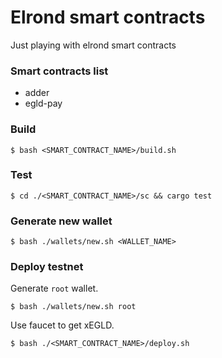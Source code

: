 # Elrond smart contracts

Just playing with elrond smart contracts

### Smart contracts list
* adder
* egld-pay

### Build

```shell
$ bash <SMART_CONTRACT_NAME>/build.sh
```

### Test
```shell
$ cd ./<SMART_CONTRACT_NAME>/sc && cargo test
```

### Generate new wallet

```shell
$ bash ./wallets/new.sh <WALLET_NAME>
```

### Deploy testnet
Generate `root` wallet.

```shell
$ bash ./wallets/new.sh root
```

Use faucet to get xEGLD.

```shell
$ bash ./<SMART_CONTRACT_NAME>/deploy.sh
```
